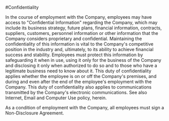 #Confidentiality
 
In the course of employment with the Company, employees may have access
to "Confidential Information" regarding the Company, which may include
its business strategy, future plans, financial information, contracts,
suppliers, customers, personnel information or other information that
the Company considers proprietary and confidential. Maintaining the
confidentiality of this information is vital to the Company's
competitive position in the industry and, ultimately, to its ability to
achieve financial success and stability. Employees must protect this
information by safeguarding it when in use, using it only for the
business of the Company and disclosing it only when authorized to do so
and to those who have a legitimate business need to know about it. This
duty of confidentiality applies whether the employee is on or off the
Company's premises, and during and even after the end of the employee's
employment with the Company. This duty of confidentiality also applies
to communications transmitted by the Company's electronic
communications. See also Internet, Email and Computer Use policy, herein.

As a condition of employment with the Company, all employees must sign a
Non-Disclosure Agreement.

